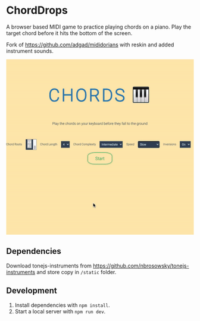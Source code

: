 # ChordDrops

A browser based MIDI game to practice playing chords on a piano. Play the target chord before it hits the bottom of the screen.

Fork of https://github.com/adgad/mididorians with reskin and added instrument sounds.

![Alt text](./gameplay.gif?raw=true "Gameplay")

## Dependencies

Download tonejs-instruments from https://github.com/nbrosowsky/tonejs-instruments and store copy in `/static` folder.

## Development

1. Install dependencies with `npm install`.
2. Start a local server with `npm run dev`.
